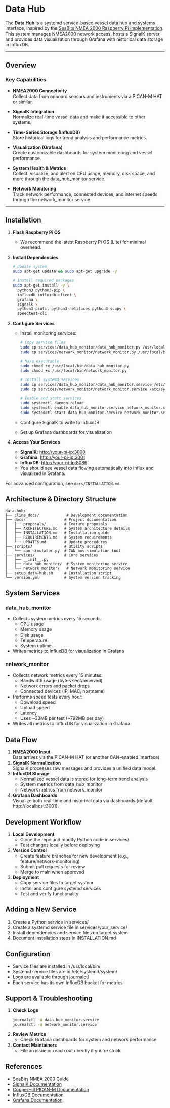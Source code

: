 # Data Hub

The **Data Hub** is a systemd service-based vessel data hub and systems interface, inspired by the [SeaBits NMEA 2000 Raspberry Pi implementation](https://seabits.com/nmea-2000-powered-raspberry-pi/). This system manages NMEA2000 network access, hosts a SignalK server, and provides data visualization through Grafana with historical data storage in InfluxDB.

---

## Overview

### Key Capabilities

- **NMEA2000 Connectivity**  
  Collect data from onboard sensors and instruments via a PICAN-M HAT or similar.
  
- **SignalK Integration**  
  Normalize real-time vessel data and make it accessible to other systems.
  
- **Time-Series Storage (InfluxDB)**  
  Store historical logs for trend analysis and performance metrics.
  
- **Visualization (Grafana)**  
  Create customizable dashboards for system monitoring and vessel performance.
  
- **System Health & Metrics**  
  Collect, visualize, and alert on CPU usage, memory, disk space, and more through the data_hub_monitor service.
  
- **Network Monitoring**  
  Track network performance, connected devices, and internet speeds through the network_monitor service.

---

## Installation

1. **Flash Raspberry Pi OS**  
   - We recommend the latest Raspberry Pi OS (Lite) for minimal overhead.

2. **Install Dependencies**
   ```bash
   # Update system
   sudo apt-get update && sudo apt-get upgrade -y

   # Install required packages
   sudo apt-get install -y \
     python3 python3-pip \
     influxdb influxdb-client \
     grafana \
     signalk \
     python3-psutil python3-netifaces python3-scapy \
     speedtest-cli
   ```

3. **Configure Services**
   - Install monitoring services:
     ```bash
     # Copy service files
     sudo cp services/data_hub_monitor/data_hub_monitor.py /usr/local/bin/
     sudo cp services/network_monitor/network_monitor.py /usr/local/bin/
     
     # Make executable
     sudo chmod +x /usr/local/bin/data_hub_monitor.py
     sudo chmod +x /usr/local/bin/network_monitor.py
     
     # Install systemd services
     sudo cp services/data_hub_monitor/data_hub_monitor.service /etc/systemd/system/
     sudo cp services/network_monitor/network_monitor.service /etc/systemd/system/
     
     # Enable and start services
     sudo systemctl daemon-reload
     sudo systemctl enable data_hub_monitor.service network_monitor.service
     sudo systemctl start data_hub_monitor.service network_monitor.service
     ```

   - Configure SignalK to write to InfluxDB
   - Set up Grafana dashboards for visualization

4. **Access Your Services**
   - **SignalK**: <http://your-pi-ip:3000>
   - **Grafana**: <http://your-pi-ip:3001>
   - **InfluxDB**: <http://your-pi-ip:8086>
   - You should see vessel data flowing automatically into Influx and visualized in Grafana.

For advanced configuration, see `docs/INSTALLATION.md`.

## Architecture & Directory Structure

```
data-hub/
├── cline_docs/            # Development documentation
├── docs/                 # Project documentation
│   ├── proposals/        # Feature proposals
│   ├── ARCHITECTURE.md   # System architecture details
│   ├── INSTALLATION.md   # Installation guide
│   ├── REQUIREMENTS.md   # System requirements
│   └── UPDATES.md        # Update procedures
├── scripts/              # Utility scripts
│   └── can_simulator.py  # CAN bus simulation tool
├── services/             # Core services
│   ├── __init__.py
│   ├── data_hub_monitor/  # System monitoring service
│   └── network_monitor/   # Network monitoring service
├── setup_data-hub.sh     # Installation script
└── version.yml           # System version tracking
```

## System Services

### data_hub_monitor
- Collects system metrics every 15 seconds:
  - CPU usage
  - Memory usage
  - Disk usage
  - Temperature
  - System uptime
- Writes metrics to InfluxDB for visualization in Grafana

### network_monitor
- Collects network metrics every 15 minutes:
  - Bandwidth usage (bytes sent/received)
  - Network errors and packet drops
  - Connected devices (IP, MAC, hostname)
- Performs speed tests every hour:
  - Download speed
  - Upload speed
  - Latency
  - Uses ~33MB per test (~792MB per day)
- Writes all metrics to InfluxDB for visualization in Grafana

## Data Flow
1. **NMEA2000 Input**  
   Data arrives via the PICAN-M HAT (or another CAN-enabled interface).
2. **SignalK Normalization**  
   SignalK processes raw messages and provides a unified data model.
3. **InfluxDB Storage**  
   - Normalized vessel data is stored for long-term trend analysis
   - System metrics from data_hub_monitor
   - Network metrics from network_monitor
4. **Grafana Dashboards**  
   Visualize both real-time and historical data via dashboards (default http://localhost:3001).

## Development Workflow
1. **Local Development**
   - Clone the repo and modify Python code in services/
   - Test changes locally before deploying
2. **Version Control**
   - Create feature branches for new development (e.g., feature/network-monitoring)
   - Submit pull requests for review
   - Merge to main when approved
3. **Deployment**
   - Copy service files to target system
   - Install and configure systemd services
   - Test and verify functionality

## Adding a New Service
1. Create a Python service in services/
2. Create a systemd service file in services/your_service/
3. Install dependencies and service files on target system
4. Document installation steps in INSTALLATION.md

## Configuration
- Service files are installed in /usr/local/bin/
- Systemd service files are in /etc/systemd/system/
- Logs are available through journalctl
- Each service has its own InfluxDB bucket for metrics

## Support & Troubleshooting

1. **Check Logs**
   ```bash
   journalctl -u data_hub_monitor.service
   journalctl -u network_monitor.service
   ```
2. **Review Metrics**
   - Check Grafana dashboards for system and network performance
3. **Contact Maintainers**
   - File an issue or reach out directly if you're stuck

## References
- [SeaBits NMEA 2000 Guide](https://seabits.com/nmea-2000-powered-raspberry-pi/)
- [SignalK Documentation](https://signalk.org/)
- [CopperHill PICAN-M Documentation](https://copperhilltech.com/pican-m-nmea-0183-nmea-2000-hat-for-raspberry-pi/)
- [InfluxDB Documentation](https://docs.influxdata.com/)
- [Grafana Documentation](https://grafana.com/docs/)

